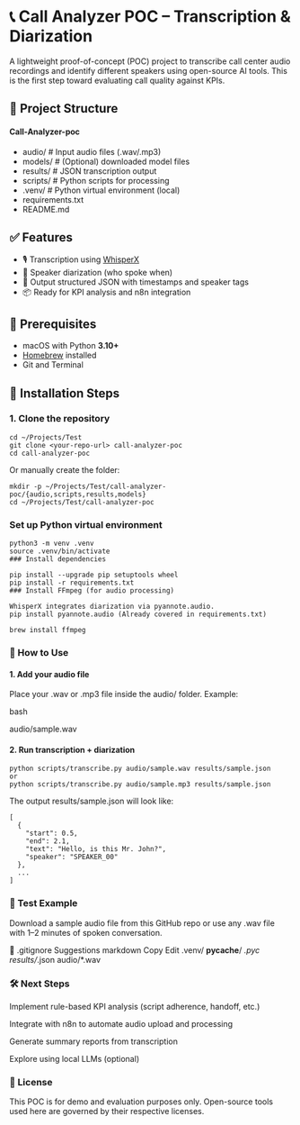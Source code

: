 # 📞 Call Analyzer POC – Transcription & Diarization

A lightweight proof-of-concept (POC) project to transcribe call center audio recordings and identify different speakers using open-source AI tools. This is the first step toward evaluating call quality against KPIs.

## 📁 Project Structure
#### Call-Analyzer-poc
- audio/ # Input audio files (.wav/.mp3)
- models/ # (Optional) downloaded model files
- results/ # JSON transcription output
- scripts/ # Python scripts for processing
- .venv/ # Python virtual environment (local)
- requirements.txt
- README.md


## ✅ Features

- 🎙️ Transcription using [WhisperX](https://github.com/m-bain/whisperx)
- 🧠 Speaker diarization (who spoke when)
- 💬 Output structured JSON with timestamps and speaker tags
- 📦 Ready for KPI analysis and n8n integration

## 🧰 Prerequisites

- macOS with Python **3.10+**
- [Homebrew](https://brew.sh) installed
- Git and Terminal

## 🚀 Installation Steps

### 1. Clone the repository

```
cd ~/Projects/Test
git clone <your-repo-url> call-analyzer-poc
cd call-analyzer-poc
```

Or manually create the folder:

```
mkdir -p ~/Projects/Test/call-analyzer-poc/{audio,scripts,results,models}
cd ~/Projects/Test/call-analyzer-poc
```

### Set up Python virtual environment
```
python3 -m venv .venv
source .venv/bin/activate
### Install dependencies
```

```
pip install --upgrade pip setuptools wheel
pip install -r requirements.txt
### Install FFmpeg (for audio processing)

WhisperX integrates diarization via pyannote.audio.
pip install pyannote.audio (Already covered in requirements.txt)
```
```
brew install ffmpeg
```

### 🎤 How to Use
####  1. Add your audio file
Place your .wav or .mp3 file inside the audio/ folder. Example:

bash

audio/sample.wav
####  2. Run transcription + diarization

```
python scripts/transcribe.py audio/sample.wav results/sample.json
or 
python scripts/transcribe.py audio/sample.mp3 results/sample.json
```
The output results/sample.json will look like:

```
[
  {
    "start": 0.5,
    "end": 2.1,
    "text": "Hello, is this Mr. John?",
    "speaker": "SPEAKER_00"
  },
  ...
]
```

###  🧪 Test Example
Download a sample audio file from this GitHub repo or use any .wav file with 1–2 minutes of spoken conversation.

🧹 .gitignore Suggestions
markdown
Copy
Edit
.venv/
__pycache__/
*.pyc
results/*.json
audio/*.wav

###  🛠️ Next Steps
Implement rule-based KPI analysis (script adherence, handoff, etc.)

Integrate with n8n to automate audio upload and processing

Generate summary reports from transcription

Explore using local LLMs (optional)

###  📄 License
This POC is for demo and evaluation purposes only. Open-source tools used here are governed by their respective licenses.